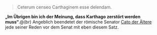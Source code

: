 > Ceterum censeo Carthaginem esse delendam.

**„Im Übrigen bin ich der Meinung, dass Karthago zerstört werden muss“**.@(br)
Angeblich beendetet der römische Senator [Cato der Ältere](https://de.wikipedia.org/wiki/Marcus_Porcius_Cato_der_%C3%84ltere) jede seiner Reden vor dem Senat mit eben diesem Satz.
